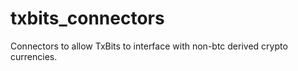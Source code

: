 # txbits_connectors
Connectors to allow TxBits to interface with non-btc derived crypto currencies.

